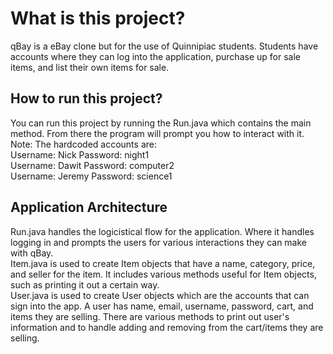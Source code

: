 # What is this project?
qBay is a eBay clone but for the use of Quinnipiac students. Students have accounts where they can log into the application, purchase up for sale items, and list their own items for sale.

## How to run this project?
You can run this project by running the Run.java which contains the main method. From there the program will prompt you how to interact with it. <br>
Note: The hardcoded accounts are: <br>
Username: Nick Password: night1 <br>
Username: Dawit Password: computer2 <br>
Username: Jeremy Password: science1 <br>

## Application Architecture
Run.java handles the logicistical flow for the application. Where it handles logging in and prompts the users for various interactions they can make with qBay. <br>
Item.java is used to create Item objects that have a name, category, price, and seller for the item. It includes various methods useful for Item objects, such as printing it out a certain way. <br>
User.java is used to create User objects which are the accounts that can sign into the app. A user has name, email, username, password, cart, and items they are selling. There are various methods to print out user's information and to handle adding and removing from the cart/items they are selling.
